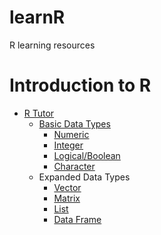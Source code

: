 # learnR
R learning resources

# Introduction to R

* [R Tutor](http://www.r-tutor.com/r-introduction)
    + [Basic Data Types](http://www.r-tutor.com/r-introduction/basic-data-types)
        + [Numeric](http://www.r-tutor.com/r-introduction/basic-data-types/numeric)
        + [Integer](http://www.r-tutor.com/r-introduction/basic-data-types/integer)
        + [Logical/Boolean](http://www.r-tutor.com/r-introduction/basic-data-types/logical)
        + [Character](http://www.r-tutor.com/r-introduction/basic-data-types/character)
    + Expanded Data Types
        + [Vector](http://www.r-tutor.com/r-introduction/vector)
        + [Matrix](http://www.r-tutor.com/r-introduction/matrix)
        + [List](http://www.r-tutor.com/r-introduction/list)
        + [Data Frame](http://www.r-tutor.com/r-introduction/data-frame)
